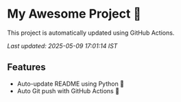 # My Awesome Project 🚀

This project is automatically updated using GitHub Actions.

_Last updated: 2025-05-09 17:01:14 IST_

## Features
- Auto-update README using Python 🐍
- Auto Git push with GitHub Actions 🤖
